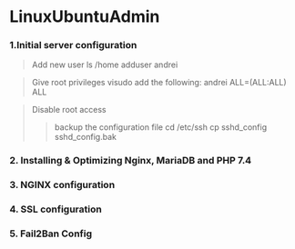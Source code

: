 # LinuxUbuntuAdmin

### 1.Initial server configuration
> Add new user
  ls /home
  adduser andrei

> Give root privileges
  visudo
  add the following: andrei ALL=(ALL:ALL) ALL
  
> Disable root access
  >> backup the configuration file
     cd /etc/ssh
     cp sshd_config sshd_config.bak


### 2. Installing & Optimizing Nginx, MariaDB and PHP 7.4

### 3. NGINX configuration

### 4. SSL configuration

### 5. Fail2Ban Config
